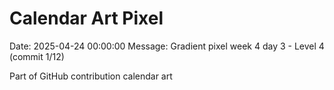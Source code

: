 # Calendar Art Pixel

Date: 2025-04-24 00:00:00
Message: Gradient pixel week 4 day 3 - Level 4 (commit 1/12)

Part of GitHub contribution calendar art
